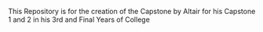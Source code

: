 This Repository is for the creation of the Capstone by Altair for his Capstone 1 and 2 in his 3rd and Final Years of College

